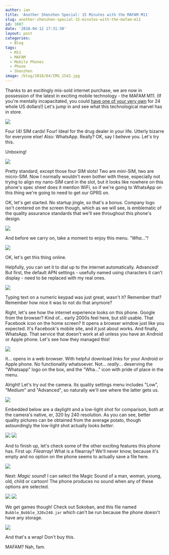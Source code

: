 ```yaml
---
author: ian
title: 'Another Shenzhen Special: 15 Minutes with the MAFAM M11'
slug: another-shenzhen-special-15-minutes-with-the-mafam-m11
id: 3887
date: '2018-04-12 17:31:30'
layout: post
categories:
  - Blog
tags:
  - M11
  - MAFAM
  - Mobile Phones
  - Phone
  - Shenzhen
image: /blog/2018/04/IMG_1542.jpg
---
```


Thanks to an excitingly mis-sold internet purchase, we are now in possession of the latest in exciting mobile technology - the MAFAM M11. (If you're mentally incapacitated, you could [have one of your very own](https://www.aliexpress.com/item/4-Sim-Cards-4-Standby-Mini-Slim-Mobile-Phone-with-Metal-Cover-Analog-TV-Bluetooth-Camera/2035568627.html) for 24 whole US dollars!) Let's jump in and see what this technological marvel has in store.

![](/blog/2018/04/phonebox-1-1024x366.jpg)

Four (4) SIM cards! Four! Ideal for the drug dealer in your life. Utterly bizarre for everyone else! Also: WhatsApp. Really? OK, say I believe you. Let's try this.

Unboxing!

![](/blog/2018/04/unbox-1024x552.jpg)

Pretty standard, except those four SIM slots! Two are mini-SIM, two are micro-SIM. Now I normally wouldn't even bother with these, especially not trying to align my nano-SIM card in the slot, but it looks like nowhere on this phone's spec sheet does it mention WiFi, so if we're going to WhatsApp on this thing we're going to need to get our GPRS on.

OK, let's get started. No startup jingle, so that's a bonus. Company logo isn't centered on the screen though, which as we will see, is emblematic of the quality assurance standards that we'll see throughout this phone's design.

![](/blog/2018/04/IMG_1542.jpg)

And before we carry on, take a moment to enjoy this menu. _"Wha..."!_

![](/blog/2018/04/1.jpg)

OK, let's get this thing online.

Helpfully, you can set it to dial up to the internet automatically. Advanced! But first, the default APN settings - usefully named using characters it can't display - need to be replaced with my real ones.

![](/blog/2018/04/2-1024x425.jpg)

Typing text on a numeric keypad was just great, wasn't it? Remember that? Remember how nice it was to not do that anymore?

Right, let's see how the internet experience looks on this phone. Google from the browser? Kind of... early 2000s feel here, but still usable. That Facebook icon on the home screen? It opens a browser window just like you expected. It's Facebook's mobile site, and it just about works. And finally, WhatsApp. That service that doesn't work at all unless you have an Android or Apple phone. Let's see how they managed this!

![](/blog/2018/04/3-1024x451.jpg)

It... opens in a web browser. With helpful download links for your Android or Apple phone. No functionality whatsoever. Not... _really_... deserving the "Whatsapp" logo on the box, and the "Wha..." icon with pride of place in the menu.

Alright! Let's try out the camera. Its quality settings menu includes "Low", "Medium" and "Advanced", so naturally we'll see where the latter gets us.

![](/blog/2018/04/image015.jpg)

Embedded below are a daylight and a low-light shot for comparison, both at the camera's native, er, 320 by 240 resolution. As you can see, better quality pictures can be obtained from the average potato, though astoundingly the low-light shot actually looks _better_.

![](/blog/2018/04/DSC_0000001.jpg) ![](/blog/2018/04/DSC_0000002.jpg)

And to finish up, let's check some of the other exciting features this phone has. First up: _Filearray_! What is a filearray? We'll never know, because it's empty and no option on the phone seems to actually save a file here.

![](/blog/2018/04/image022-1.jpg)

Next: _Magic sound_! I can select the Magic Sound of a man, woman, young, old, child or cartoon! The phone produces no sound when any of these options are selected.

![](/blog/2018/04/image025.jpg) ![](/blog/2018/04/image026.jpg)

We get games though! Check out Sokoban, and this file named `Bubble_Bobble_320x240.jar` which can't be run because the phone doesn't have any storage.

![](/blog/2018/04/4-1024x426.jpg)

And that's a wrap! Don't buy this.

MAFAM? Nah, fam.